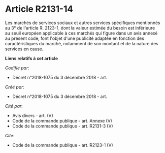 # Article R2131-14

Les marchés de services sociaux et autres services spécifiques mentionnés au 3° de l'article R. 2123-1, dont la valeur
estimée du besoin est inférieure au seuil européen applicable à ces marchés qui figure dans un avis annexé au présent code,
font l'objet d'une publicité adaptée en fonction des caractéristiques du marché, notamment de son montant et de la nature des
services en cause.

**Liens relatifs à cet article**

_Codifié par_:

  - Décret n°2018-1075 du 3 décembre 2018 - art.

_Créé par_:

  - Décret n°2018-1075 du 3 décembre 2018 - art.

_Cité par_:

  - Avis divers - art. (V)
  - Code de la commande publique - art. Annexe (V)
  - Code de la commande publique - art. R2131-3 (V)

_Cite_:

  - Code de la commande publique - art. R2123-1 (V)
